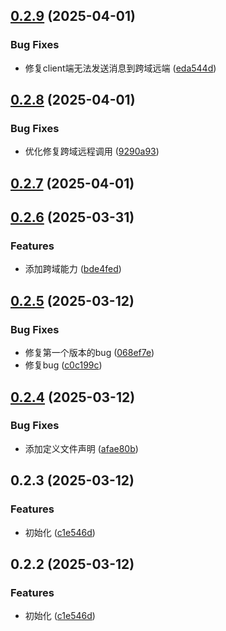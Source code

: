

## [0.2.9](https://github.com/WangMingHua111/pulse-monorepo/compare/opc_v0.2.8...opc_v0.2.9) (2025-04-01)


### Bug Fixes

* 修复client端无法发送消息到跨域远端 ([eda544d](https://github.com/WangMingHua111/pulse-monorepo/commit/eda544d307f151902cea202577f406d5e1cfc22c))

## [0.2.8](https://github.com/WangMingHua111/pulse-monorepo/compare/opc_v0.2.7...opc_v0.2.8) (2025-04-01)


### Bug Fixes

* 优化修复跨域远程调用 ([9290a93](https://github.com/WangMingHua111/pulse-monorepo/commit/9290a931c319338aa773daba3d2b5eb74876c6f4))

## [0.2.7](https://github.com/WangMingHua111/pulse-monorepo/compare/opc_v0.2.6...opc_v0.2.7) (2025-04-01)

## [0.2.6](https://github.com/WangMingHua111/pulse-monorepo/compare/opc_v0.2.5...opc_v0.2.6) (2025-03-31)


### Features

* 添加跨域能力 ([bde4fed](https://github.com/WangMingHua111/pulse-monorepo/commit/bde4fedb5efde8bd6e11ca3f82086f4e8f11b4fd))

## [0.2.5](https://github.com/WangMingHua111/pulse-monorepo/compare/opc_v0.2.4...opc_v0.2.5) (2025-03-12)


### Bug Fixes

* 修复第一个版本的bug ([068ef7e](https://github.com/WangMingHua111/pulse-monorepo/commit/068ef7e210f2e7f08dd91766616862fd365e45a4))
* 修复bug ([c0c199c](https://github.com/WangMingHua111/pulse-monorepo/commit/c0c199c153f979bac6f59bd1e30f54fe0311a98c))

## [0.2.4](https://github.com/WangMingHua111/pulse-monorepo/compare/opc_v0.2.3...opc_v0.2.4) (2025-03-12)


### Bug Fixes

* 添加定义文件声明 ([afae80b](https://github.com/WangMingHua111/pulse-monorepo/commit/afae80bc6b1cb5011dfbdd30ecd740446495821b))

## 0.2.3 (2025-03-12)


### Features

* 初始化 ([c1e546d](https://github.com/WangMingHua111/pulse-monorepo/commit/c1e546da7c4dde0d6d47bb2c44cfccef5b658e0c))

## 0.2.2 (2025-03-12)


### Features

* 初始化 ([c1e546d](https://github.com/WangMingHua111/pulse-monorepo/commit/c1e546da7c4dde0d6d47bb2c44cfccef5b658e0c))
